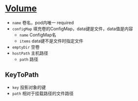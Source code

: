 # [Volume](https://kubernetes.io/docs/reference/kubernetes-api/config-and-storage-resources/volume/)

- `name` 卷名，pod内唯一 required
- `configMap` 填充卷的ConfigMap，data键是文件，data值是内容
  - `name` ConfigMap名
  - `items` data键不是文件时指定文件
- `emptyDir` 空卷
- `hostPath` 主机路径
  - `path` 路径

## KeyToPath

- `key` 投影对象的键
- `path` 相对于挂载路径的文件路径
